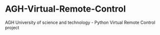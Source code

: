 # AGH-Virtual-Remote-Control
AGH University of science and technology - Python Virtual Remote Control project 
